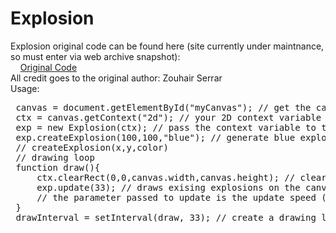 # Explosion

Explosion original code can be found here (site currently under maintnance, so must enter via web archive snapshot):<br />    <a href="https://web.archive.org/web/20160423093009/http://www.gameplaypassion.com/blog/explosion-effect-html5-canvas/">Original Code</a><br />
All credit goes to the original author: 
Zouhair Serrar
 <br />
 Usage:
 <br />
 <pre>
 canvas = document.getElementById("myCanvas"); // get the canvas from html &lt;canvas id="myCanvas"&gt;&lt;/canvas&gt;
 ctx = canvas.getContext("2d"); // your 2D context variable
 exp = new Explosion(ctx); // pass the context variable to the Explosion constructor
 exp.createExplosion(100,100,"blue"); // generate blue explosion at coordinates (100,100)
 // createExplosion(x,y,color)
 // drawing loop
 function draw(){
     ctx.clearRect(0,0,canvas.width,canvas.height); // clear the canvas
     exp.update(33); // draws exising explosions on the canvas
     // the parameter passed to update is the update speed (lower = slower; higher = faster)
 }
 drawInterval = setInterval(draw, 33); // create a drawing loop that is called every 33 milliseconds
 </pre>
